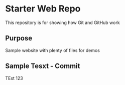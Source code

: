 # Starter Web Repo

This repository is for showing how Git and GitHub work

## Purpose

Sample website with plenty of files for demos

## Sample Tesxt - Commit 


TEst 123

